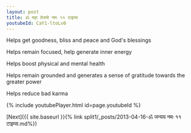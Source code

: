 ```yaml
---
layout: post
title: ॐ महा तेजसे नमः ११ टाइम्स
youtubeId: CaY1-ltoLv0
---
```

 
 
Helps get goodness, bliss and peace and God's blessings
 
Helps remain focused, help generate inner energy 
 
Helps boost physical and mental health 
 
Helps remain grounded and generates a sense of gratitude towards the greater power 
 
Helps reduce bad karma
 
 
 
 


{% include youtubePlayer.html id=page.youtubeId %}
 
[Next]({{ site.baseurl }}{% link  split1/_posts/2013-04-16-ॐ जन्यय नमः ११ टाइम्स.md%})
 
